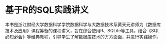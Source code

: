 # 基于R的SQL实践讲义
本书是浙江财经大学数据科学学院数据科学与大数据技术系黄天元讲师为《数据库技术及应用》课程筹备的课程讲义，旨在综合使用R、SQLite等工具，结合《SQL必知必会》等经典教程，引导学生了解数据库技术的方方面面，并进行实践操作。
